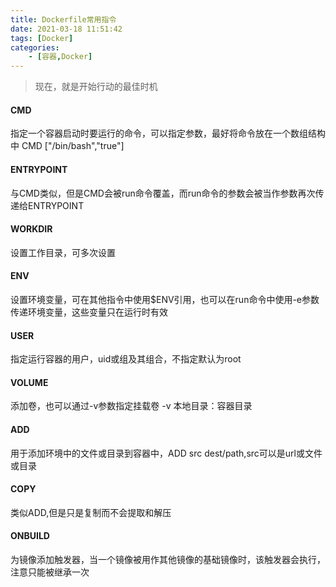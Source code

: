 ```yaml
---
title: Dockerfile常用指令
date: 2021-03-18 11:51:42
tags: [Docker]
categories:
    - [容器,Docker]
---
```

>现在，就是开始行动的最佳时机
#### CMD
  指定一个容器启动时要运行的命令，可以指定参数，最好将命令放在一个数组结构中 CMD ["/bin/bash","true"]
#### ENTRYPOINT
  与CMD类似，但是CMD会被run命令覆盖，而run命令的参数会被当作参数再次传递给ENTRYPOINT
#### WORKDIR
  设置工作目录，可多次设置
#### ENV
  设置环境变量，可在其他指令中使用$ENV引用，也可以在run命令中使用-e参数传递环境变量，这些变量只在运行时有效
#### USER
  指定运行容器的用户，uid或组及其组合，不指定默认为root
#### VOLUME
  添加卷，也可以通过-v参数指定挂载卷 -v 本地目录：容器目录
#### ADD
  用于添加环境中的文件或目录到容器中，ADD src dest/path,src可以是url或文件或目录
#### COPY
  类似ADD,但是只是复制而不会提取和解压
#### ONBUILD
  为镜像添加触发器，当一个镜像被用作其他镜像的基础镜像时，该触发器会执行，注意只能被继承一次